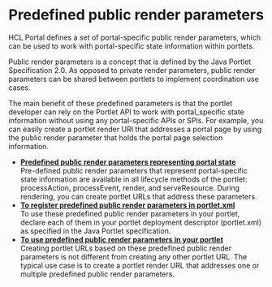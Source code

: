 # Predefined public render parameters

HCL Portal defines a set of portal-specific public render parameters, which can be used to work with portal-specific state information within portlets.

Public render parameters is a concept that is defined by the Java Portlet Specification 2.0. As opposed to private render parameters, public render parameters can be shared between portlets to implement coordination use cases.

The main benefit of these predefined parameters is that the portlet developer can rely on the Portlet API to work with portal\_specific state information without using any portal-specific APIs or SPIs. For example, you can easily create a portlet render URI that addresses a portal page by using the public render parameter that holds the portal page selection information.

-   **[Predefined public render parameters representing portal state](../dev-portlet/pre-def_pub_ren_param_repptlst.md)**  
Pre-defined public render parameters that represent portal-specific state information are available in all lifecycle methods of the portlet: processAction, processEvent, render, and serveResource. During rendering, you can create portlet URLs that address these parameters.
-   **[To register predefined public render parameters in portlet.xml](../dev-portlet/reg_predef_pubrenpara_inptl.xml.md)**  
To use these predefined public render parameters in your portlet, declare each of them in your portlet deployment descriptor \(portlet.xml\) as specified in the Java Portlet specification.
-   **[To use predefined public render parameters in your portlet](../dev-portlet/use_predef_pubrenparam_inportlet.md)**  
Creating portlet URLs based on these predefined public render parameters is not different from creating any other portlet URL. The typical use case is to create a portlet render URL that addresses one or multiple predefined public render parameters.


